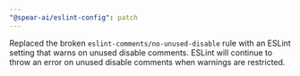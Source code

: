 ```yaml
---
"@spear-ai/eslint-config": patch
---
```


Replaced the broken `eslint-comments/no-unused-disable` rule with an ESLint setting that warns on unused disable comments. ESLint will continue to throw an error on unused disable comments when warnings are restricted.
